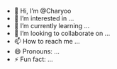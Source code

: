 - 👋 Hi, I’m @Charyoo
- 👀 I’m interested in ...
- 🌱 I’m currently learning ...
- 💞️ I’m looking to collaborate on ...
- 📫 How to reach me ...
- 😄 Pronouns: ...
- ⚡ Fun fact: ...

<!---
Charyoo/Charyoo is a ✨ special ✨ repository because its `README.md` (this file) appears on your GitHub profile.
You can click the Preview link to take a look at your changes.
--->
